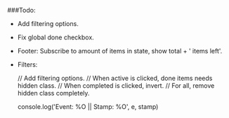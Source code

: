 

###Todo:

- Add filtering options.
- Fix global done checkbox.
- Footer: Subscribe to amount of items in state, show total + ' items left'.

- Filters:

  // Add filtering options.
  // When active is clicked, done items needs hidden class.
  // When completed is clicked, invert.
  // For all, remove hidden class completely.

  console.log('Event: %O || Stamp: %O', e, stamp)